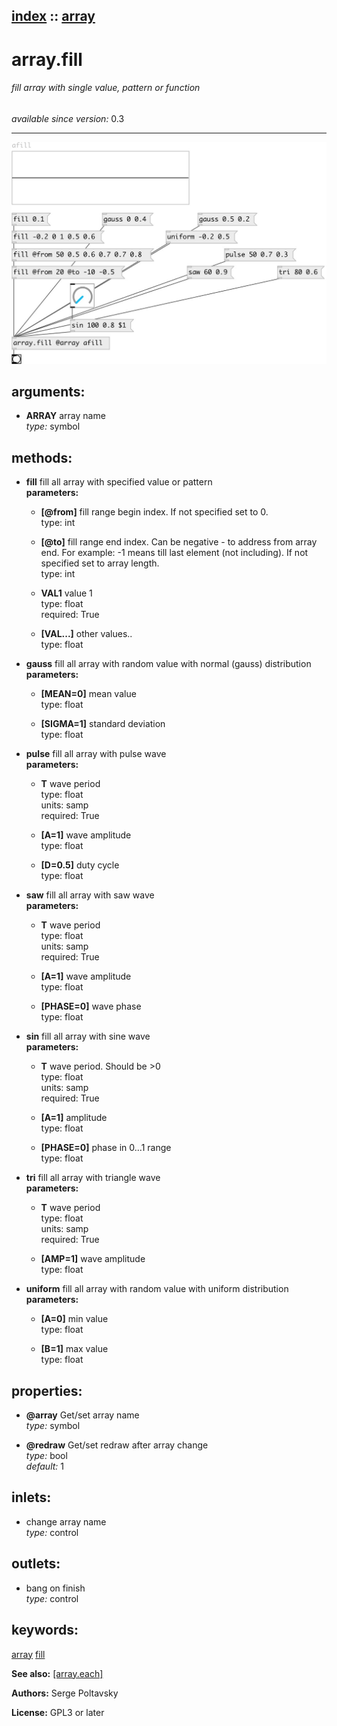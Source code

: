 [index](index.html) :: [array](category_array.html)
---

# array.fill

###### fill array with single value, pattern or function

*available since version:* 0.3

---




[![example](../examples/img/array.fill.jpg)](../examples/pd/array.fill.pd)



## arguments:

* **ARRAY**
array name<br>
_type:_ symbol<br>



## methods:

* **fill**
fill all array with specified value or pattern<br>
  __parameters:__
  - **[@from]** fill range begin index. If not specified set to 0.<br>
    type: int <br>

  - **[@to]** fill range end index. Can be negative - to address from array end. For example: -1 means till last element (not including). If not specified set to array length.<br>
    type: int <br>

  - **VAL1** value 1<br>
    type: float <br>
    required: True <br>

  - **[VAL...]** other values..<br>
    type: float <br>

* **gauss**
fill all array with random value with normal (gauss) distribution<br>
  __parameters:__
  - **[MEAN=0]** mean value<br>
    type: float <br>

  - **[SIGMA=1]** standard deviation<br>
    type: float <br>

* **pulse**
fill all array with pulse wave<br>
  __parameters:__
  - **T** wave period<br>
    type: float <br>
    units: samp <br>
    required: True <br>

  - **[A=1]** wave amplitude<br>
    type: float <br>

  - **[D=0.5]** duty cycle<br>
    type: float <br>

* **saw**
fill all array with saw wave<br>
  __parameters:__
  - **T** wave period<br>
    type: float <br>
    units: samp <br>
    required: True <br>

  - **[A=1]** wave amplitude<br>
    type: float <br>

  - **[PHASE=0]** wave phase<br>
    type: float <br>

* **sin**
fill all array with sine wave<br>
  __parameters:__
  - **T** wave period. Should be &gt;0<br>
    type: float <br>
    units: samp <br>
    required: True <br>

  - **[A=1]** amplitude<br>
    type: float <br>

  - **[PHASE=0]** phase in 0...1 range<br>
    type: float <br>

* **tri**
fill all array with triangle wave<br>
  __parameters:__
  - **T** wave period<br>
    type: float <br>
    units: samp <br>
    required: True <br>

  - **[AMP=1]** wave amplitude<br>
    type: float <br>

* **uniform**
fill all array with random value with uniform distribution<br>
  __parameters:__
  - **[A=0]** min value<br>
    type: float <br>

  - **[B=1]** max value<br>
    type: float <br>




## properties:

* **@array** 
Get/set array name<br>
_type:_ symbol<br>

* **@redraw** 
Get/set redraw after array change<br>
_type:_ bool<br>
_default:_ 1<br>



## inlets:

* change array name<br>
_type:_ control



## outlets:

* bang on finish<br>
_type:_ control



## keywords:

[array](keywords/array.html)
[fill](keywords/fill.html)



**See also:**
[\[array.each\]](array.each.html)




**Authors:** Serge Poltavsky




**License:** GPL3 or later





